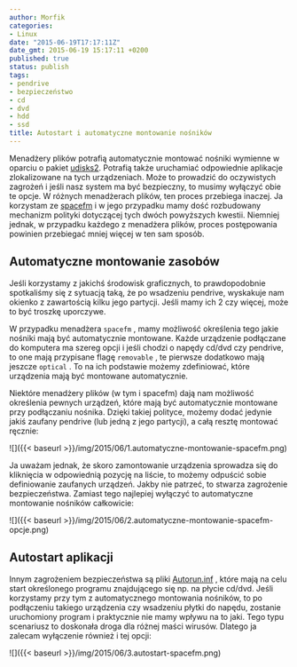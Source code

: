 ```yaml
---
author: Morfik
categories:
- Linux
date: "2015-06-19T17:17:11Z"
date_gmt: 2015-06-19 15:17:11 +0200
published: true
status: publish
tags:
- pendrive
- bezpieczeństwo
- cd
- dvd
- hdd
- ssd
title: Autostart i automatyczne montowanie nośników
---
```


Menadżery plików potrafią automatycznie montować nośniki wymienne w oparciu o pakiet
[udisks2](https://www.freedesktop.org/wiki/Software/udisks/). Potrafią także uruchamiać odpowiednie
aplikacje zlokalizowane na tych urządzeniach. Może to prowadzić do oczywistych zagrożeń i jeśli nasz
system ma być bezpieczny, to musimy wyłączyć obie te opcje. W różnych menadżerach plików, ten proces
przebiega inaczej. Ja korzystam ze [spacefm](https://ignorantguru.github.io/spacefm/) i w jego
przypadku mamy dość rozbudowany mechanizm polityki dotyczącej tych dwóch powyższych kwestii.
Niemniej jednak, w przypadku każdego z menadżera plików, proces postępowania powinien przebiegać
mniej więcej w ten sam sposób.

<!--more-->
## Automatyczne montowanie zasobów

Jeśli korzystamy z jakichś środowisk graficznych, to prawdopodobnie spotkaliśmy się z sytuacją taką,
że po wsadzeniu pendrive, wyskakuje nam okienko z zawartością kilku jego partycji. Jeśli mamy ich 2
czy więcej, może to być troszkę uporczywe.

W przypadku menadżera `spacefm` , mamy możliwość określenia tego jakie nośniki mają być
automatycznie montowane. Każde urządzenie podłączane do komputera ma szereg opcji i jeśli chodzi o
napędy cd/dvd czy pendrive, to one mają przypisane flagę `removable` , te pierwsze dodatkowo mają
jeszcze `optical` . To na ich podstawie możemy zdefiniować, które urządzenia mają być montowane
automatycznie.

Niektóre menadżery plików (w tym i spacefm) dają nam możliwość określenia pewnych urządzeń, które
mają być automatycznie montowane przy podłączaniu nośnika. Dzięki takiej polityce, możemy dodać
jedynie jakiś zaufany pendrive (lub jedną z jego partycji), a całą resztę montować ręcznie:

![]({{< baseurl >}}/img/2015/06/1.automatyczne-montowanie-spacefm.png)

Ja uważam jednak, że skoro zamontowanie urządzenia sprowadza się do kliknięcia w odpowiednią pozycję
na liście, to możemy odpuścić sobie definiowanie zaufanych urządzeń. Jakby nie patrzeć, to stwarza
zagrożenie bezpieczeństwa. Zamiast tego najlepiej wyłączyć to automatyczne montowanie nośników
całkowicie:

![]({{< baseurl >}}/img/2015/06/2.automatyczne-montowanie-spacefm-opcje.png)

## Autostart aplikacji

Innym zagrożeniem bezpieczeństwa są pliki [Autorun.inf](https://pl.wikipedia.org/wiki/Autorun.inf) ,
które mają na celu start określonego programu znajdującego się np. na płycie cd/dvd. Jeśli
korzystamy przy tym z automatycznego montowania nośników, to po podłączeniu takiego urządzenia czy
wsadzeniu płytki do napędu, zostanie uruchomiony program i praktycznie nie mamy wpływu na to jaki.
Tego typu scenariusz to doskonała droga dla różnej maści wirusów. Dlatego ja zalecam wyłączenie
również i tej opcji:

![]({{< baseurl >}}/img/2015/06/3.autostart-spacefm.png)
